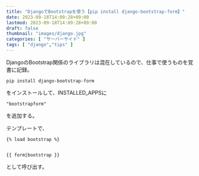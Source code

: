 ```yaml
---
title: "DjangoでBootstrapを使う【pip install django-bootstrap-form】"
date: 2023-09-18T14:09:28+09:00
lastmod: 2023-09-18T14:09:28+09:00
draft: false
thumbnail: "images/django.jpg"
categories: [ "サーバーサイド" ]
tags: [ "django","tips" ]
---
```



DjangoのBootstrap関係のライブラリは混在しているので、仕事で使うものを覚書に記録。

```
pip install django-bootstrap-form
```
をインストールして、INSTALLED_APPSに

```
"bootstrapform"
```
を追加する。


テンプレートで、

```
{% load bootstrap %}


{{ form|bootstrap }}
```

として呼び出す。 


<!--
## 結論

もっとも私は、フォームオブジェクトのレンダリングもしないし、BootstrapならCDNを使うので、この方法は常用しない。

-->
